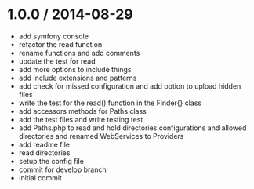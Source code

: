 
1.0.0 / 2014-08-29
==================

 * add symfony console
 * refactor the read function
 * rename functions and add comments
 * update the test for read
 * add more options to include things
 * add include extensions and patterns
 * add check for missed configuration and add option to upload hidden files
 * write the test for the read() function in the Finder{} class
 * add accessors methods for Paths class
 * add the test files and write testing test
 * add Paths.php to read and hold directories configurations and allowed directories and renamed WebServices to Providers
 * add readme file
 * read directories
 * setup the config file
 * commit for develop branch
 * initial commit
